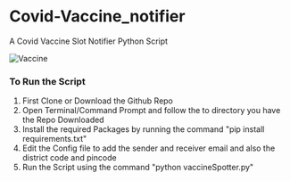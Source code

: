 # Covid-Vaccine_notifier
A Covid Vaccine Slot Notifier Python Script

![Vaccine](https://img.etimg.com/thumb/msid-79592586,width-1200,height-900,imgsize-261105,resizemode-8,quality-100/20201205_piramal-vials_01.jpg)


### To Run the Script

1. First Clone or Download the Github Repo
2. Open Terminal/Command Prompt and follow the to directory you have the Repo Downloaded
3. Install the required Packages by running the command "pip install requirements.txt"
4. Edit the Config file to add the sender and receiver email and also the district code and pincode
5. Run the Script using the command "python vaccineSpotter.py"


